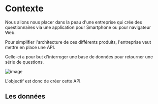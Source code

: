 # Contexte

Nous allons nous placer dans la peau d'une entreprise qui crée des questionnaires via une application pour Smartphone ou pour navigateur Web.

Pour simplifier l'architecture de ces différents produits, l'entreprise veut mettre en place une API.

Celle-ci a pour but d'interroger une base de données pour retourner une série de questions.

![image](https://github.com/rudydesplan/datascientest_devops/assets/26719622/5839cc0b-7823-474c-91b2-52352acecc86)

L'objectif est donc de créer cette API.

## Les données
